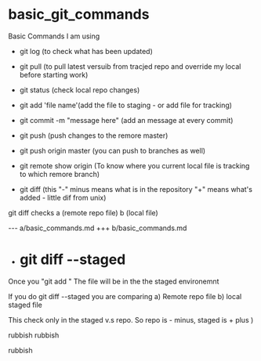 # basic_git_commands

Basic Commands I am using 
- git log (to check what has been updated)
- git pull (to pull latest versuib from tracjed repo and override my local before starting work)
- git status (check local repo changes)
- git add 'file name'(add the file to staging - or add file for tracking)
- git commit -m "message here" (add an message at every commit)
- git push (push changes to the remore master)  
- git push origin master (you can push to branches as well)
- git remote show origin (To know where you current local file is tracking to which remore branch)

- git diff  (this "-" minus means what is in the repository "+" means what's added - little dif from unix)

git diff checks 
a (remote repo file) 
b (local file)

--- a/basic_commands.md
+++ b/basic_commands.md


- # git diff --staged 

Once you "git add <file>"
The file will be in the the staged environemnt

If you do git diff --staged
you are comparing 
a) Remote repo file
b) local staged file

This check  only in the staged v.s repo. So repo is - minus, staged is + plus  ) 

rubbish 
rubbish 

rubbish



